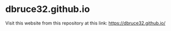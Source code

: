 # dbruce32.github.io
Visit this website from this repository at this link: https://dbruce32.github.io/
